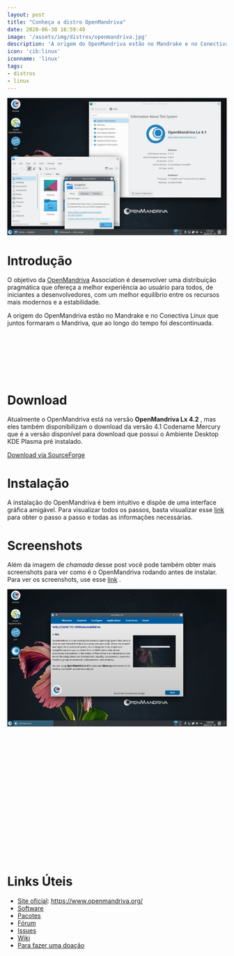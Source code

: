 ```yaml
---
layout: post
title: "Conheça a distro OpenMandriva"
date: 2020-06-30 16:59:49
image: '/assets/img/distros/openmandriva.jpg'
description: 'A origem do OpenMandriva estão no Mandrake e no Conectiva.'
icon: 'cib:linux'
iconname: 'linux'
tags:
- distros
- linux
---
```


![Conheça a distro OpenMandriva](/assets/img/distros/openmandriva.jpg)

# Introdução

O objetivo da [OpenMandriva](https://www.openmandriva.org/) Association é desenvolver uma distribuição pragmática que ofereça a melhor experiência ao usuário para todos, de iniciantes a desenvolvedores, com um melhor equilíbrio entre os recursos mais modernos e a estabilidade.

A origem do OpenMandriva estão no Mandrake e no Conectiva Linux que juntos formaram o Mandriva, que ao longo do tempo foi descontinuada.

<!-- MINI ANÚNCIO -->
<script async src="//pagead2.googlesyndication.com/pagead/js/adsbygoogle.js"></script>
<!-- Games Root -->
<ins class="adsbygoogle"
style="display:inline-block;width:730px;height:95px"
data-ad-client="ca-pub-2838251107855362"
data-ad-slot="5351066970"></ins>
<script>
(adsbygoogle = window.adsbygoogle || []).push({});
</script>

# Download
Atualmente o OpenMandriva está na versão **OpenMandriva Lx 4.2** , mas eles também disponibilizam o download da versão 4.1 Codename Mercury que é a versão disponível para download que possui o Ambiente Desktop KDE Plasma pré instalado.

<a href="https://sourceforge.net/projects/openmandriva/postdownload" class="btn btn-success">Download via SourceForge</a>


# Instalação
A instalação do OpenMandriva é bem intuitivo e dispõe de uma interface gráfica amigável. Para visualizar todos os passos, basta visualizar esse [link](https://wiki.openmandriva.org/en/doc/guides/howto-install-steam) para obter o passo a passo e todas as informações necessárias.

# Screenshots
Além da imagem de *chamada* desse post você pode também obter mais screenshots para ver como é o OpenMandriva rodando antes de instalar. Para ver os screenshots, use esse [link](https://gallery.openmandriva.org/index.php?/category/33) .

![alt](/assets/img/distros/openmandriva-2.jpg)

<!-- QUADRADO -->
<script async src="//pagead2.googlesyndication.com/pagead/js/adsbygoogle.js"></script>
<ins class="adsbygoogle"
style="display:inline-block;width:336px;height:280px"
data-ad-client="ca-pub-2838251107855362"
data-ad-slot="5351066970"></ins>
<script>
(adsbygoogle = window.adsbygoogle || []).push({});
</script>

# Links Úteis
+ [Site oficial](https://openmandriva.org/): <https://www.openmandriva.org/>
+ [Software](https://github.com/OpenMandrivaSoftware)
+ [Pacotes](https://github.com/OpenMandrivaAssociation)
+ [Fórum](https://forum.openmandriva.org/)
+ [Issues](https://issues.openmandriva.org/)
+ [Wiki](https://wiki.openmandriva.org/en/home)
+ [Para fazer uma doação](https://www.openmandriva.org/donate)
